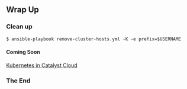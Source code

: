 ## Wrap Up


### Clean up

```
$ ansible-playbook remove-cluster-hosts.yml -K -e prefix=$USERNAME
```
<!-- .element: style="font-size:13pt;"  -->


#### Coming Soon

[Kubernetes in Catalyst Cloud](https://catalystcloud.nz/services/paas/catalyst-kubernetes-platform/)


### The End



